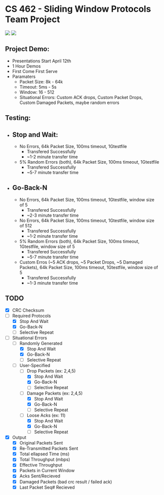 # CS 462 - Sliding Window Protocols Team Project

<img src="https://img.shields.io/badge/platform-linux-success.svg"> <img src="https://img.shields.io/badge/version-0.6.1-green">

## Project Demo:
- Presentations Start April 12th
- 1 Hour Demos
- First Come First Serve
- Paramaters
  - Packet Size: 8k - 64k
  - Timeout: 5ms - 5s
  - Window: 16 - 512 
  - Situational Errors: Custom ACK drops, Custom Packet Drops, Custom Damaged Packets, maybe random errors
	
## Testing:
- ## Stop and Wait:
  - No Errors, 64k Packet Size, 100ms timeout, 1Gtestfile
    - Transfered Successfully
    - ~1-2 minute transfer time
  - 5% Random Errors (both), 64k Packet Size, 100ms timeout, 1Gtestfile
    - Transfered Successfully
    - ~5-7 minute transfer time
- ## Go-Back-N
  - No Errors, 64k Packet Size, 100ms timeout, 1Gtestfile, window size of 5
    - Transfered Successfully
    - ~2-3 minute transfer time
  - No Errors, 64k Packet Size, 100ms timeout, 1Gtestfile, window size of 512
    - Transfered Successfully
    - ~1-2 minute transfer time
  - 5% Random Errors (both), 64k Packet Size, 100ms timeout, 1Gtestfile, window size of 5
    - Transfered Successfully
    - ~5-7 minute transfer time
  - Custom Erros (~5 ACK drops, ~5 Packet Drops, ~5 Damaged Packets), 64k Packet Size, 100ms timeout, 1Gtestfile, window size of 5
    - Transfered Successfully
    - ~1-3 minute transfer time


## TODO
- [x] CRC Checksum
- [ ] Required Protocols
    - [x] Stop And Wait
    - [x] Go-Back-N
    - [ ] Selective Repeat
- [ ] Situational Errors
    - [ ] Randomly Generated
        - [x] Stop And Wait
        - [x] Go-Back-N
        - [ ] Selective Repeat
    - [ ] User-Specified
        - [ ] Drop Packets (ex: 2,4,5)
            - [x] Stop And Wait
            - [x] Go-Back-N
            - [ ] Selective Repeat
        - [ ] Damage Packets (ex: 2,4,5)
            - [x] Stop And Wait
            - [x] Go-Back-N
            - [ ] Selective Repeat
        - [ ] Loose Acks (ex: 11)  
            - [x] Stop And Wait
            - [x] Go-Back-N
            - [ ] Selective Repeat
- [x] Output
    - [x] Original Packets Sent
    - [x] Re-Transmitted Packets Sent
    - [x] Total ellapsed Time (ms)
    - [x] Total Throughput (mbps)
    - [x] Effective Throughput
    - [x] Packets in Current Window
    - [x] Acks Sent/Recieved
    - [x] Damaged Packets (bad crc result / failed ack)
    - [x] Last Packet Seq# Recieved 
